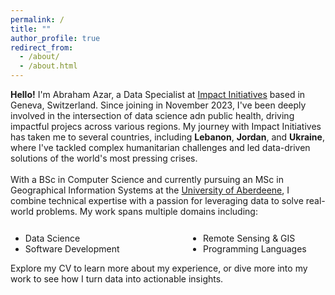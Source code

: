 ```yaml
---
permalink: /
title: ""
author_profile: true
redirect_from: 
  - /about/
  - /about.html
---
```


<style>
.twocol { columns: 2 }
ul.twocol { width: 110%; }
</style>


**Hello!** I'm Abraham Azar, a Data Specialist at [Impact Initiatives](https://www.impact-initiatives.org/) based in Geneva, Switzerland. Since joining in November 2023, I've been deeply involved in the intersection of data science adn public health, driving impactful projecs across various regions. My journey with Impact Initiatives has taken me to several countries, including **Lebanon**, **Jordan**, and **Ukraine**, where I've tackled complex humanitarian challenges and led data-driven solutions of the world's most pressing crises.
<br>
<br>
With a BSc in Computer Science and currently pursuing an MSc in Geographical Information Systems at the [University of Aberdeene](https://www.abdn.ac.uk/), I combine technical expertise with a passion for leveraging data to solve real-world problems. My work spans multiple domains including:
<br>
<br>
<ul class = 'twocol' style='margin-top: -1%;' markdown= '1'>
<li> Data Science</li>
<li> Software Development</li>
<li> Remote Sensing & GIS</li>
<li> Programming Languages</li>
</ul>

Explore my CV to learn more about my experience, or dive more into my work to see how I turn data into actionable insights. 



<!-- <p id="fullname" style="display: none;"><sup>#
my full name is <i>Seyed Mohammad Mehdi Ahmadpanah</i> (in Persian: <span class='farsi'>سید محمدمهدی احمدپناه</span>), and here is my voice pronouncing my name:  
<span><audio id="player" src="files/my-name.wav"></audio>
<img src="/images/speaker.png" style="width:20px; cursor:pointer;" onclick="document.getElementById('player').play()"></span></sup></p>

<script>
function toggle_visibility(id) {
       var e = document.getElementById(id);
       if(e.style.display == 'block')
          e.style.display = 'none';
       else
          e.style.display = 'block';
    }
</script>

<a href="/publications" class='header-color'>Publications</a>
----
0. **Language-Based Security and Privacy in Web-driven Systems**, *PhD thesis*, 2024 [[pdf](papers/thesis-ahmadpanah.pdf)] [[video](https://)]
<br>Supervisor: Andrei Sabelfeld, Co-supervisor: Daniel Hedin, Opponent: Deian Stefan, Examiner: David Sands, Grading committee: Benjamin Nguyen, Melek Önen, Simin Nadjm-Tehrani, and Magnus Almgren
0. **LazyTAP: On-Demand Data Minimization for Trigger-Action Applications**, *S&P'23* [[pdf](papers/sp23.pdf)] [[teaser](https://www.youtube.com/watch?v=TQI11hNE2KA)] [[flyer](papers/ccs23-poster.pdf)] [[video](https://www.youtube.com/watch?v=oeevmnJIcRI)]
<br><i>Mohammad M. Ahmadpanah</i>, Daniel Hedin, and Andrei Sabelfeld
0. **Securing Software in the Presence of Third-Party Modules**, *Licentiate thesis*, 2021 [[pdf](papers/licentiate-ahmadpanah.pdf)] [[video](https://youtu.be/0Mdj-sNxqXU)]
<br>Supervisor: Andrei Sabelfeld, Co-supervisor: Daniel Hedin, Opponent: Deian Stefan, Examiner: David Sands
0. **Securing Node-RED Applications**, *Protocols, Strands, and Logic: Festschrift in honor of Joshua Guttman'21* [[pdf](/papers/joshua21.pdf)] [[video](https://youtu.be/0qKo0hNt2Ek)]
<br><i>Mohammad M. Ahmadpanah</i>, Musard Balliu, Daniel Hedin, Lars Eric Olsson, and Andrei Sabelfeld
0. **Nontransitive Policies Transpiled**, *EuroS&P'21* [[pdf](/papers/eurosp21.pdf)] [[short talk](https://youtu.be/mAMgyhWL-AE?t=320)] [[video](https://www.youtube.com/watch?v=W_43tzoiUcI)]
<br><i>Mohammad M. Ahmadpanah</i>, Aslan Askarov, and Andrei Sabelfeld
0. **SandTrap: Securing JavaScript-driven Trigger-Action Platforms**, *USENIX Security'21* [[pdf](/papers/usenix21.pdf)] [[flyer](papers/usenix22-poster.pdf)] [[video](https://www.youtube.com/watch?v=ceBcVJmE8es)]
<br><i>Mohammad M. Ahmadpanah</i>, Daniel Hedin, Musard Balliu, Lars Eric Olsson, and Andrei Sabelfeld
0. **Improving Multi-Execution-based Mechanisms for Enforcing Information Flow Policies**, *Master's thesis*, 2017 [[pdf](https://github.com/smahmadpanah/MScDocuments/blob/master/Thesis/Thesis.pdf)]
<br>Supervisor: Mehran S. Fallah, Opponents: Mehdi Shajari and Ramtin Khosravi
0. **Dynamic Enforcement of Security Hyperproperties: A Survey**, *Technical report*, 2016
[[pdf](https://github.com/smahmadpanah/MScDocuments/blob/master/Seminar/Dynamic%20Enforcement%20of%20Security%20Hyperproperties-SeminarReport.pdf)]
<br>Supervisor: Mehran S. Fallah
0. **A Tool for Rewriting-Based Enforcement of Noninterference in While Programs**, *Bachelor's thesis*, 2015 [[pdf](https://github.com/smahmadpanah/BScProject/blob/master/Final%20Documents/Thesis.pdf)]
<br>Supervisor: Mehran S. Fallah, Opponent: MohammadReza Razzazi
{: reversed="reversed"}



<a href="/teaching"  class='header-color'>Teaching</a>
----
### Chalmers:
<ul class='twocol' markdown='1'>
<li>Master's thesis supervision (<i style='font-size: 0.8em;'>Securing Electronic Exam Environments</i>)</li>
<li>Language-Based Security (<i style='font-size: 0.8em;'>Graduate</i>)</li>
<li>Finite Automata and Formal Languages</li>
<li>Programming Language Technology (<i style='font-size: 0.8em;'>Graduate</i>)</li>
</ul>

### Amirkabir: 
<ul class='twocol' markdown='1'>
<li> Advanced Programming (<i style='font-size: 0.8em;'>Course Responsible</i>)</li>
<li> Operating Systems Lab (<i style='font-size: 0.8em;'>Course Responsible</i>)</li>
<li> Computer Lab (<i style='font-size: 0.8em;'>Course Responsible</i>)</li>
<li> Discrete Mathematics</li>
<li> Design of Programming Languages</li>
<li> Data Structures</li>
<li> Principles of Compiler Design</li>
<li> Computer Networks II</li>
<li> Information Storage and Retrieval</li>
<li> Software Engineering I</li>
<li> Computer Architecture</li>
</ul>

<a href="/honors" class='header-color'>Honors and Activities</a>
----
- Program Committee member of <a href="https://plas24.github.io/">PLAS'24</a> and <a href="https://fcs-workshop.github.io/fcs2024/">FCS'24</a>
- External Reviewer of the top-tier conferences <a href="https://www.ieee-security.org/TC/SP2025/">S&P'25</a>, <a href="https://www.ieee-security.org/TC/SP2024/">S&P'24</a>, <a href="https://www.usenix.org/conference/usenixsecurity24">USENIX Security'24</a>, <a href="https://www2024.thewebconf.org/">WWW'24</a>, <a href="https://www.sigsac.org/ccs/CCS2023/">CCS'23</a>, <a href="https://www.usenix.org/conference/usenixsecurity23">USENIX Security'23</a>, <a href="https://www.ieee-security.org/TC/CSF2022/">CSF'22</a>, <a href="http://www.ieee-security.org/TC/EuroSP2022/">EuroS&P'22</a>, <a href="https://www.ieee-security.org/TC/SP2021/">S&P'21</a>, <a href="https://www.ieee-security.org/TC/CSF2020/">CSF'20</a>, <a href="http://www.ieee-security.org/TC/EuroSP2020/">EuroS&P'20</a>, and <a href="https://www.sigsac.org/ccs/CCS2019/">CCS'19</a>
- Invited speaker of <a href="https://infsec.ethz.ch/talks2024.html">ETH Information Security Talks</a> and research visitor hosted by <a href="https://people.inf.ethz.ch/basin/">David Basin</a>, February 2024
- Invited speaker of <a href="https://team.inria.fr/splits/team-seminars/">Inria SPLiTS Seminars</a> and research visitor hosted by <a href="https://www-sop.inria.fr/members/Tamara.Rezk/">Tamara Rezk</a>, February 2024
- Speaker and research visitor at <a href="https://aut.ac.ir/en">Amirkabir (Tehran Polytechnic)</a> and <a href="https://en.sharif.edu/">Sharif</a> universities, January 2024
- Recipient of the Adlerbert Foreign Student Hospitality Foundation scholarship, 2021, 2022, 2023, and 2024
- Rewarded Bug Bounties for responsibly disclosing Code Injection and JS Sandbox Breakout vulnerabilities  on <a href="https://ifttt.com/">IFTTT</a>, 2020 and 2023
- Poster presenter and participant of <a href="https://www.sigsac.org/ccs/CCS2023/">CCS'23</a>, November 2023
- Poster presenter and participant of <a href="https://www.chalmers.se/en/current/calendar/ict-navigate-in-the-cybersecurity/">Seminar on Navigating the Cybersecurity Landscape</a>, October 2023
- Poster presenter and participant of <a href="https://team.inria.fr/splits/splits-inaugural-security-workshop/">SPLiTS Security Workshop</a>, September 2023
- Short talk speaker at <a href="https://www.ieee-security.org/TC/CSF2020/">CSF'20</a> and <a href="https://csf2023.ieee-security.org/">CSF'23</a>
- Invited speaker of <a href="https://www.csc.kth.se/tcs/seminars/seminars.html">KTH Security and Theoretical CS Seminars</a> and research visitor hosted by Musard Balliu, February 2023
- Research visitor at <a href="https://www.mdu.se/en/malardalen-university">Mälardalen University</a>, hosted by Daniel Hedin, September and October 2023 
- Co-Organizer of <a href="https://www.cse.chalmers.se/research/group/security/event/">Chalmers Security & Privacy Seminars</a>, Chalmers, since September 2022
- PhD Forum Speaker at <a href="https://sites.google.com/uniurb.it/fosad/home/fosad-2022/program">FOSAD'22</a>
- Session Chair and Speaker at <a href="https://swits.hotell.kau.se/AnnualSeminars/SWITS_2022/SWITS2022_programme.htm">SWITS'22</a>
- Fellow of Student Activities committee (2022-2023) and Member of <a href="https://www.isee.ir/en">The Iranian Society of Engineering Education</a>, since 2020
- Poster presenter and participant of <a href="https://sites.google.com/google.com/compiler-summit-2019/faculty-attendees?authuser=0">Google Compiler and Programming Language Summit</a>, December 2019
- Member of <a href="https://www.cse.chalmers.se/research/group/security/cybersecit/">CyberSecIT</a> and <a href="https://www.cse.chalmers.se/research/group/security/websec/">WebSec</a> projects, and <a href="https://www.cse.chalmers.se/research/group/security/people/">Chalmers Security Lab</a>, Chalmers, since September 2019
- The 2nd place among PhD students of the department, Amirkabir, 2018 and 2019
- The Best Teaching Assistant and Lab Instructor of the department, Amirkabir, 2016, 2017 and 2019
- Scientific Talent by the National Elite Foundation of Iran, 2018
- Top 3% among Course Responsibles, Amirkabir, Spring 2018
- The 1st place among Master's students in Information Security, 2016 and 2017
- Recipient of the Outstanding Graduate Student Scholarship, Amirkabir, 2016
- Direct Admission for Master and PhD studies, Amirkabir, 2015 and 2017
- The Youngest Course Responsible (at age 22), Lab Instructor (at age 20) and
Teaching Assistant (at age 16), Amirkabir 
- Member of <a href="http://ceit.aut.ac.ir/formalsecurity/people.html">Formal Security Lab</a>, Amirkabir, 2015 - 2019
- Member of the university team for the National Scientific Olympiad in Computer Engineering, Amirkabir, 2014
- Skipped Three grades of Elementary School as an Exceptional Talent, 2002
 -->


